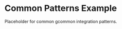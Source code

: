 <!-- file: examples/getting-started/common-patterns/README.md -->
<!-- version: 1.0.0 -->
<!-- guid: 03cb484b-3610-45e6-ae96-0737e532e4c3 -->

# Common Patterns Example

Placeholder for common gcommon integration patterns.
